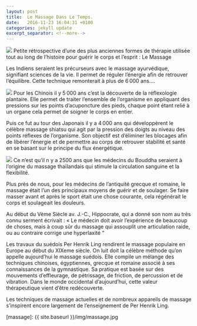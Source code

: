 ```yaml
---
layout: post
title:  Le Massage Dans Le Temps.
date:   2016-11-23 16:04:31 +0100
categories: jekyll update
excerpt_separator: <!--more-->
---
```


<img src="{{ site.baseurl }}/img/le-massage-dans-le-temps/1.jpg" class="p1img1">
Petite rétrospective d’une des plus anciennes formes de thérapie utilisée tout au long de l’histoire pour guérir le corps et l’esprit : Le Massage

Les Indiens seraient les précurseurs avec le massage ayurvédique, signifiant sciences de la vie. Il permet de réguler l’énergie afin de retrouver l’équilibre. Cette technique remonterait à plus de 6 000 ans....

<!--more-->

<img src="{{ site.baseurl }}/img/le-massage-dans-le-temps/reflexologie.png" class="p1img2">
Pour les Chinois il y 5 000 ans c’est la découverte de la réflexologie plantaire. Elle permet de traiter l’ensemble de l’organisme en appliquant des pressions sur les points d’acuponcture des pieds, chaque point étant relié à un organe cela permet de soigner le corps en entier.


Puis ce fut au tour des Japonais il y a 4 000 ans qui développèrent le célèbre massage shiatsu qui agit par la pression des doigts au niveau des points réflexes de l’organisme. Son objectif est d’éliminer les blocages afin de libérer l’énergie et de permettre au corps de retrouver stabilité et santé en se basant sur le principe du flux énergétique.

<img src="{{ site.baseurl }}/img/le-massage-dans-le-temps/chiropractie.png" class="p1img3">
Ce n’est qu’il n y a 2500 ans que les médecins du Bouddha seraient à l’origine du massage thaïlandais qui stimule la circulation sanguine et la flexibilité.


Plus près de nous, pour les médecins de l’antiquité grecque et romaine, le massage était l’un des principaux moyens de guérir et de soulager. Se faire masser avant et après le sport était une chose courante, cela régénérait le corps et soulageait les douleurs.


Au début du Vème Siècle av. J.-C., Hippocrate, qui a donné son nom au très connu serment écrivait : «  Le médecin doit avoir l’expérience de beaucoup de choses, mais à coup sûr du massage qui assouplit une articulation raide, ou au contraire corrige une hyperlaxité “ 


Les travaux du suédois Per Henrik Ling rendirent le massage populaire en Europe au début du XIXeme siècle. On luit doit la célèbre méthode qu’on appelle aujourd’hui le massage suédois. Elle compile un mélange des techniques chinoises, égyptiennes, grecque et romaine associé à ses connaissances de la gymnastique. Sa pratique est basée sur des mouvements d’effleurage, de pétrissage, de friction, de percussion et de vibration.
Dans le monde occidental d’aujourd’hui, cette valeur thérapeutique vient d’être redécouverte.


Les techniques de massage actuelles et de nombreux appareils de massage s’inspirent encore largement de l’enseignement de Per Henrik Ling.

[massage]: {{ site.baseurl }}/img/massage.jpg









